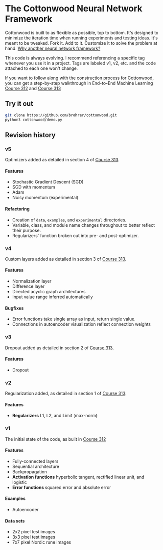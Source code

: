 # The Cottonwood Neural Network Framework

Cottonwood is built to as flexible as possible, top to bottom.
It's designed to minimize the iteration time when running experiments
and testing ideas. It's meant to be tweaked. Fork it. Add to it. Customize it
to solve the problem at hand.
[Why another neural network framework?](https://end-to-end-machine-learning.teachable.com/blog/171633/cottonwood-flexible-neural-network-framework)

This code is always evolving. I recommend referencing a specific tag
whenever you use it in a project. Tags are labeled v1, v2, etc. and
the code attached to each one won't change.

If you want to follow along with the construction process for Cottonwood,
you can get a step-by-step walkthrough in End-to-End Machine Learning
[Course 312](https://end-to-end-machine-learning.teachable.com/p/write-a-neural-network-framework/)
and
[Course 313](https://end-to-end-machine-learning.teachable.com/p/advanced-neural-network-methods/)

## Try it out

```bash
git clone https://github.com/brohrer/cottonwood.git
python3 cottonwood/demo.py
```

## Revision history

### v5

Optimizers added
as detailed in section 4 of
[Course 313](https://end-to-end-machine-learning.teachable.com/p/advanced-neural-network-methods/).

#### Features
* Stochastic Gradient Descent (SGD)
* SGD with momentum
* Adam
* Noisy momentum (experimental)

#### Refactoring
* Creation of `data`, `examples`, and `experimental` directories.
* Variable, class, and module name changes throughout to better reflect
their purpose.
* Regularizers' function broken out into pre- and post-optimizer.

### v4

Custom layers added
as detailed in section 3 of
[Course 313](https://end-to-end-machine-learning.teachable.com/p/advanced-neural-network-methods/).

#### Features
* Normalization layer
* Difference layer
* Directed acyclic graph architectures
* Input value range inferred automatically

#### Bugfixes
* Error functions take single array as input, return single value.
* Connections in autoencoder visualization reflect connection weights

### v3

Dropout added
as detailed in section 2 of
[Course 313](https://end-to-end-machine-learning.teachable.com/p/advanced-neural-network-methods/).

#### Features
* Dropout

### v2

Regularization added, as detailed in section 1 of
[Course 313](https://end-to-end-machine-learning.teachable.com/p/advanced-neural-network-methods/).

#### Features
* **Regularizers** L1, L2, and Limit (max-norm)

### v1

The initial state of the code, as built in
[Course 312](https://end-to-end-machine-learning.teachable.com/p/write-a-neural-network-framework/)

#### Features
* Fully-connected layers
* Sequential architecture
* Backpropagation
* **Activation functions** hyperbolic tangent, rectified linear unit, and logistic
* **Error functions** squared error and absolute error

#### Examples
* Autoencoder

#### Data sets
* 2x2 pixel test images
* 3x3 pixel test images
* 7x7 pixel Nordic rune images
